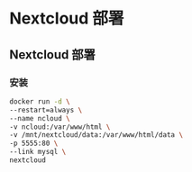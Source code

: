 # Nextcloud 部署


## Nextcloud 部署

### 安装

```bash
docker run -d \
--restart=always \
--name ncloud \
-v ncloud:/var/www/html \
-v /mnt/nextcloud/data:/var/www/html/data \
-p 5555:80 \
--link mysql \
nextcloud
```
